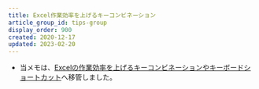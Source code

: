 ```yaml
---
title: Excel作業効率を上げるキーコンビネーション
article_group_id: tips-group
display_order: 900
created: 2020-12-17
updated: 2023-02-20
---
```

- 当メモは、[Excelの作業効率を上げるキーコンビネーションやキーボードショートカット](https://thinktwice.tech/it/excel/keyboard_shortcuts_in_excel/)へ移管しました。